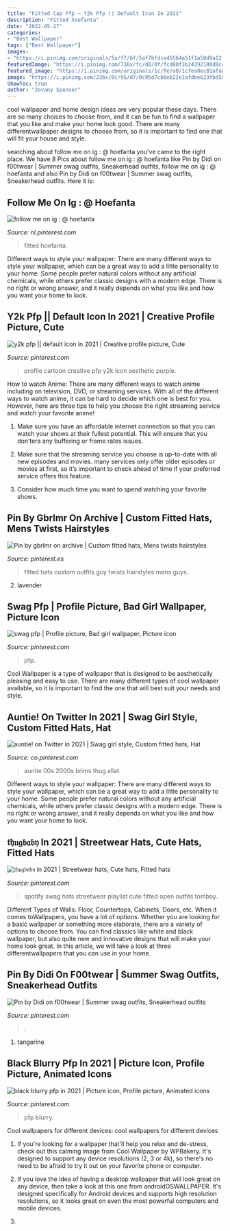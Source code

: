 ```yaml
---
title: "Fitted Cap Pfp ~ Y2k Pfp || Default Icon In 2021"
description: "Fitted hoefanta"
date: "2022-05-27"
categories:
- "Best Wallpaper"
tags: ["Best Wallpaper"]
images:
- "https://i.pinimg.com/originals/5a/f7/bf/5af7bfdce45564a51f1a58d9a12f5cf0.jpg"
featuredImage: "https://i.pinimg.com/736x/fc/d0/8f/fcd08f3b24392180d8ced09bbd40c209.jpg"
featured_image: "https://i.pinimg.com/originals/1c/fe/a8/1cfea8ec81afa86c3c09e731584d776e.jpg"
image: "https://i.pinimg.com/236x/0c/95/d7/0c95d7cb6eb22e1afdbe623fbd589b06.jpg?nii=t"
ShowToc: true
author: "Jovany Spencer"
---
```



cool wallpaper and home design ideas are very popular these days. There are so many choices to choose from, and it can be fun to find a wallpaper that you like and make your home look good. There are many differentwallpaper designs to choose from, so it is important to find one that will fit your house and style.

	

		
searching about follow me on ig : @ hoefanta you've came to the right place. We have 8 Pics about follow me on ig : @ hoefanta like Pin by Didi on f00twear | Summer swag outfits, Sneakerhead outfits, follow me on ig : @ hoefanta and also Pin by Didi on f00twear | Summer swag outfits, Sneakerhead outfits. Here it is:
		
    
## Follow Me On Ig : @ Hoefanta

<img loading=lazy src="https://i.pinimg.com/736x/94/98/f8/9498f83b6052f93133000b646145006c.jpg" onerror="this.onerror=null;this.src='https://tse1.mm.bing.net/th?id=OIP.ARVDrACnGlUjG-jRkK8NMwHaHf&amp;pid=15.1';" alt="follow me on ig : @ hoefanta">

_Source: nl.pinterest.com_

>fitted hoefanta. 

	

Different ways to style your wallpaper:
There are many different ways to style your wallpaper, which can be a great way to add a little personality to your home. Some people prefer natural colors without any artificial chemicals, while others prefer classic designs with a modern edge. There is no right or wrong answer, and it really depends on what you like and how you want your home to look.

    
## Y2k Pfp || Default Icon In 2021 | Creative Profile Picture, Cute

<img loading=lazy src="https://i.pinimg.com/236x/fa/0a/f5/fa0af5c124a08840dec556a34de5ace0.jpg?nii=t" onerror="this.onerror=null;this.src='https://tse4.mm.bing.net/th?id=OIP.Sw-S2X9lbeecNnXsJHMlQgAAAA&amp;pid=15.1';" alt="y2k pfp || default icon in 2021 | Creative profile picture, Cute">

_Source: pinterest.com_

>profile cartoon creative pfp y2k icon aesthetic purple. 

	

How to watch Anime: There are many different ways to watch anime including on television, DVD, or streaming services.
With all of the different ways to watch anime, it can be hard to decide which one is best for you. However, here are three tips to help you choose the right streaming service and watch your favorite anime!
1. Make sure you have an affordable internet connection so that you can watch your shows at their fullest potential. This will ensure that you don’tera any buffering or frame rates issues.

2. Make sure that the streaming service you choose is up-to-date with all new episodes and movies. many services only offer older episodes or movies at first, so it’s important to check ahead of time if your preferred service offers this feature.

3. Consider how much time you want to spend watching your favorite shows.

    
## Pin By Gbrlmr On Archive | Custom Fitted Hats, Mens Twists Hairstyles

<img loading=lazy src="https://i.pinimg.com/originals/1c/fe/a8/1cfea8ec81afa86c3c09e731584d776e.jpg" onerror="this.onerror=null;this.src='https://tse4.mm.bing.net/th?id=OIP.liyly5Qsng5aQ3JNIUrB1QHaIq&amp;pid=15.1';" alt="Pin by gbrlmr on archive | Custom fitted hats, Mens twists hairstyles">

_Source: pinterest.es_

>fitted hats custom outfits guy twists hairstyles mens guys. 

	

2. lavender 

    
## Swag Pfp | Profile Picture, Bad Girl Wallpaper, Picture Icon

<img loading=lazy src="https://i.pinimg.com/originals/5a/f7/bf/5af7bfdce45564a51f1a58d9a12f5cf0.jpg" onerror="this.onerror=null;this.src='https://tse1.mm.bing.net/th?id=OIP.3SEj0WMeuuJOeeEgPLHwiwHaG1&amp;pid=15.1';" alt="swag pfp | Profile picture, Bad girl wallpaper, Picture icon">

_Source: pinterest.com_

>pfp. 

	

Cool Wallpaper is a type of wallpaper that is designed to be aesthetically pleasing and easy to use. There are many different types of cool wallpaper available, so it is important to find the one that will best suit your needs and style.

    
## Auntie! On Twitter In 2021 | Swag Girl Style, Custom Fitted Hats, Hat

<img loading=lazy src="https://i.pinimg.com/736x/12/6b/b4/126bb4e8f178c07999f3736fdf8c47b1.jpg" onerror="this.onerror=null;this.src='https://tse1.mm.bing.net/th?id=OIP.zdSLFpabH45kYuxBaSOcmAHaJ3&amp;pid=15.1';" alt="auntie! on Twitter in 2021 | Swag girl style, Custom fitted hats, Hat">

_Source: co.pinterest.com_

>auntie 00s 2000s brims thug allat. 

	

Different ways to style your wallpaper:
There are many different ways to style your wallpaper, which can be a great way to add a little personality to your home. Some people prefer natural colors without any artificial chemicals, while others prefer classic designs with a modern edge. There is no right or wrong answer, and it really depends on what you like and how you want your home to look.

    
## 𝔱𝔥𝔲𝔤𝔟𝔞𝔟𝔶 In 2021 | Streetwear Hats, Cute Hats, Fitted Hats

<img loading=lazy src="https://i.pinimg.com/originals/22/5f/09/225f09e6b2872b96dbbddd4218b20b38.jpg" onerror="this.onerror=null;this.src='https://tse1.mm.bing.net/th?id=OIP.ICpjQ1uRjDFIc6zBZh1qsgHaLR&amp;pid=15.1';" alt="𝔱𝔥𝔲𝔤𝔟𝔞𝔟𝔶 in 2021 | Streetwear hats, Cute hats, Fitted hats">

_Source: pinterest.com_

>spotify swag hats streetwear playlist cute fitted open outfits tomboy. 

	

Different Types of Walls: Floor, Countertops, Cabinets, Doors, etc.
When it comes toWallpapers, you have a lot of options. Whether you are looking for a basic wallpaper or something more elaborate, there are a variety of options to choose from. You can find classics like white and black wallpaper, but also quite new and innovative designs that will make your home look great. In this article, we will take a look at three differentwallpapers that you can use in your home.

    
## Pin By Didi On F00twear | Summer Swag Outfits, Sneakerhead Outfits

<img loading=lazy src="https://i.pinimg.com/736x/fc/d0/8f/fcd08f3b24392180d8ced09bbd40c209.jpg" onerror="this.onerror=null;this.src='https://tse4.mm.bing.net/th?id=OIP.ZNorPQkT4L5SfmTCgrTs4gHaJr&amp;pid=15.1';" alt="Pin by Didi on f00twear | Summer swag outfits, Sneakerhead outfits">

_Source: pinterest.com_

>. 

	

1. tangerine 

    
## Black Blurry Pfp In 2021 | Picture Icon, Profile Picture, Animated Icons

<img loading=lazy src="https://i.pinimg.com/236x/0c/95/d7/0c95d7cb6eb22e1afdbe623fbd589b06.jpg?nii=t" onerror="this.onerror=null;this.src='https://tse1.mm.bing.net/th?id=OIP.1eWTheWp3aRO_vu_e7O1cwAAAA&amp;pid=15.1';" alt="black blurry pfp in 2021 | Picture icon, Profile picture, Animated icons">

_Source: pinterest.com_

>pfp blurry. 

	

Cool wallpapers for different devices:
cool wallpapers for different devices 

1. If you're looking for a wallpaper that'll help you relax and de-stress, check out this calming image from Cool Wallpaper by WPBakery. It's designed to support any device resolutions (2, 3 or 4k), so there's no need to be afraid to try it out on your favorite phone or computer.

2. If you love the idea of having a desktop wallpaper that will look great on any device, then take a look at this one from androidOSWALLPAPER. It's designed specifically for Android devices and supports high resolution resolutions, so it looks great on even the most powerful computers and mobile devices.

3.


